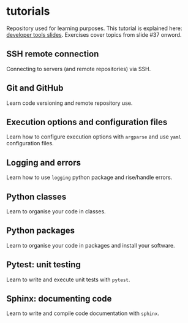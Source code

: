 # tutorials
Repository used for learning purposes. This tutorial is explained here: [developer tools slides](https://docs.google.com/presentation/d/135C87goCAI9p2RG0zpkjcxd07yjU1yBOsgXx2oaRitg/edit?usp=sharing). Exercises cover topics from slide #37 onword.

## SSH remote connection
Connecting to servers (and remote repositories) via SSH.

## Git and GitHub
Learn code versioning and remote repository use.

## Execution options and configuration files
Learn how to configure execution options with <code>argparse</code> and use <code>yaml</code> configuration files.

## Logging and errors
Learn how to use <code>logging</code> python package and rise/handle errors.

## Python classes
Learn to organise your code in classes.

## Python packages
Learn to organise your code in packages and install your software.

## Pytest: unit testing
Learn to write and execute unit tests with <code>pytest</code>.

## Sphinx: documenting code
Learn to write and compile code documentation with <code>sphinx</code>.
